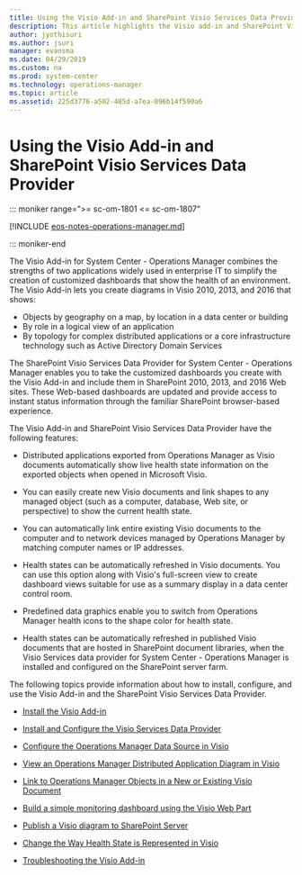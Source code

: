 ```yaml
---
title: Using the Visio Add-in and SharePoint Visio Services Data Provider
description: This article highlights the Visio add-in and SharePoint Visio services data provider.
author: jyothisuri
ms.author: jsuri
manager: evansma
ms.date: 04/29/2019
ms.custom: na
ms.prod: system-center
ms.technology: operations-manager
ms.topic: article
ms.assetid: 225d3776-a502-485d-a7ea-096b14f590a6
---
```


# Using the Visio Add-in and SharePoint Visio Services Data Provider

::: moniker range=">= sc-om-1801 <= sc-om-1807"

[!INCLUDE [eos-notes-operations-manager.md](../includes/eos-notes-operations-manager.md)]

::: moniker-end

The Visio Add-in for System Center - Operations Manager combines the strengths of two applications widely used in enterprise IT to simplify the creation of customized dashboards that show the health of an environment. The Visio Add-in lets you create diagrams in Visio 2010, 2013, and 2016 that shows:

- Objects by geography on a map, by location in a data center or building
- By role in a logical view of an application
- By topology for complex distributed applications or a core infrastructure technology such as Active Directory Domain Services

The SharePoint Visio Services Data Provider for System Center - Operations Manager enables you to take the customized dashboards you create with the Visio Add-in and include them in SharePoint 2010, 2013, and 2016 Web sites. These Web-based dashboards are updated and provide access to instant status information through the familiar SharePoint browser-based experience.  

The Visio Add-in and SharePoint  Visio Services Data Provider have the following features:  

-   Distributed applications exported from Operations Manager as Visio documents automatically show live health state information on the exported objects when opened in Microsoft Visio.  

-   You can easily create new Visio documents and link shapes to any managed object (such as a computer, database, Web site, or perspective) to show the current health state.  

-   You can automatically link entire existing Visio documents to the computer and to network devices managed by Operations Manager by matching computer names or IP addresses.  

-   Health states can be automatically refreshed in Visio documents. You can use this option along with Visio's full-screen view to create dashboard views suitable for use as a summary display in a data center control room.  

-   Predefined data graphics enable you to switch from Operations Manager health icons to the shape color for health state.  

-   Health states can be automatically refreshed in published Visio documents that are hosted in SharePoint document libraries, when the Visio Services data provider for System Center - Operations Manager is installed and configured on the SharePoint server farm.  

The following topics provide information about how to install, configure, and use the Visio Add-in and the SharePoint Visio Services Data Provider.  

-   [Install the Visio Add-in](manage-visio-addin-install-configure.md)  

-   [Install and Configure the Visio Services Data Provider](manage-visio-addin-install-data-provider.md)  

-   [Configure the Operations Manager Data Source in Visio](manage-visio-addin-configure-datasource.md)  

-   [View an Operations Manager Distributed Application Diagram in Visio](manage-visio-addin-view-dad-in-visio.md)  

-   [Link to Operations Manager Objects in a New or Existing Visio Document](manage-visio-addin-link-objects.md)  

-   [Build a simple monitoring dashboard using the Visio Web Part](manage-visio-addin-create-dashboard.md)  

-   [Publish a Visio diagram to SharePoint Server](manage-visio-addin-publish-sharepoint.md)  

-   [Change the Way Health State is Represented in Visio](manage-visio-addin-change-healthstate-datagraphic.md)  

-   [Troubleshooting the Visio Add-in](manage-visio-addin-troubleshoot.md)  
